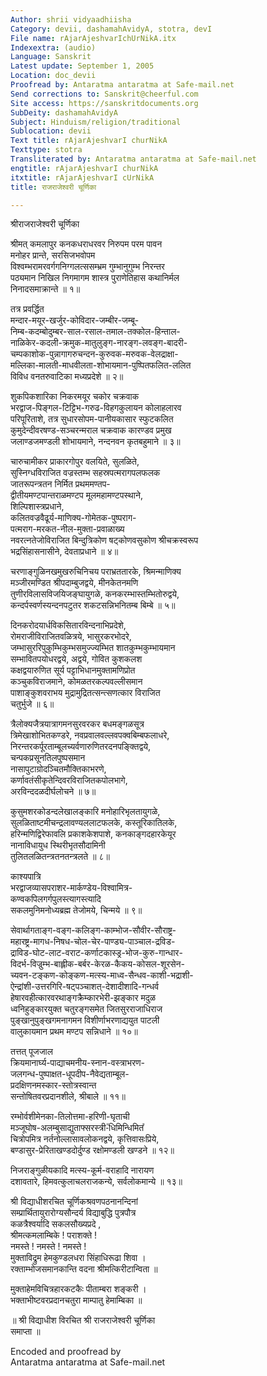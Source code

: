 ```yaml
---
Author: shrii vidyaadhiisha
Category: devii, dashamahAvidyA, stotra, devI
File name: rAjarAjeshvarIchUrNikA.itx
Indexextra: (audio)
Language: Sanskrit
Latest update: September 1, 2005
Location: doc_devii
Proofread by: Antaratma antaratma at Safe-mail.net
Send corrections to: Sanskrit@cheerful.com
Site access: https://sanskritdocuments.org
SubDeity: dashamahAvidyA
Subject: Hinduism/religion/traditional
Sublocation: devii
Text title: rAjarAjeshvarI churNikA
Texttype: stotra
Transliterated by: Antaratma antaratma at Safe-mail.net
engtitle: rAjarAjeshvarI churNikA
itxtitle: rAjarAjeshvarI cUrNikA
title: राजराजेश्वरी चूर्णिका

---
```

  
 श्रीराजराजेश्वरी चूर्णिका   
  
श्रीमत् कमलापुर कनकधराधरवर निरुपम परम पावन  
मनोहर प्रान्ते, सरसिजभवोपम  
विश्वम्भरामरवर्गगनिग्गलत्ससम्भ्रम गुम्भानुगुम्भ निरन्तर  
पठ्यमान निखिल निगमागम शास्त्र पुराणेतिहास कथानिर्मल  
निनादसमाक्रान्ते ॥ १॥  
  
तत्र प्रवर्द्धित  
मन्दार-मयूर-खर्जुर-कोविदार-जम्बीर-जम्बू-  
निम्ब-कदम्बोदुम्बर-साल-रसाल-तमाल-तक्कोल-हिन्ताल-  
नाळिकेर-कदली-क्रमुक-मातुलुङ्ग-नारङ्ग-लवङ्ग-बादरी-  
चम्पकाशोक-पुन्नागागरुचन्दन-कुरुवक-मरुवक-वेलद्राक्षा-  
मल्लिका-मालती-माधवीलता-शोभायमान-पुष्पितफलित-ललित  
विविध वनतरुवाटिका मध्यप्रदेशे ॥ २॥  
  
शुकपिकशारिका निकरमयूर चकोर चक्रवाक  
भरद्वाज-पिङ्गल-टिट्टिभ-गरुढ-विहगकुलायन कोलाहलारव  
परिपूरिताशे, तत्र सुधारसोपम-पानीयकासार स्फुटकलित  
कुमुदेन्दीवरषण्ड-सञ्चरन्मराल चक्रवाक कारण्डव प्रमुख  
जलाण्डजमण्डली शोभायमाने, नन्दनवन कृतबहुमाने ॥ ३॥  
  
चारुचामीकर प्राकारगोपुर वलयिते, सुलळिते,  
सुस्निग्धविराजित वज्रस्तम्भ सहस्रपत्मरागपलफलक  
जातरूपन्त्रतन निर्मित प्रथममण्तप-  
द्वीतीयमण्टपान्तराळमण्टप मूलमहामण्टपस्थाने,  
शिल्पिशास्त्रप्रधाने,  
कलितवज्रवैढूर्य-माणिक्य-गोमेतक-पुष्पराग-  
पत्मराग-मरकत-नील-मुक्ता-प्रवाळाख्य  
नवरत्नतेजोविराजित बिन्दुत्रिकोण षट्कोणवसुकोण श्रीचक्रस्वरूप  
भद्रसिंहासनासीने, देवताप्रधाने ॥ ४॥  
  
चरणाङ्गुळिनखमुखरुचिनिचय पराभ्रततारके, श्रिमन्माणिक्य  
मञ्जीरमण्डित श्रीपदाम्बुजद्वये, मीनकेतनमणि  
तुणीरविलासविजयिजङ्घायुगळे, कनकरम्भास्तम्भितोरुद्वये,  
कन्दर्पस्वर्णस्यन्दनपटुतर शकटसन्निभनितम्ब बिम्बे ॥ ५॥  
  
दिनकरोदयार्धविकसितारविन्दनाभिप्रदेशे,  
रोमराजीविराजितवळित्रये, भासुरकरभोदरे,  
जम्भासुररिपुकुम्भिकुम्भसमुज्ज्यम्भित शातकुम्भकुम्भायमान  
सम्भावितपयोधरद्वये, अद्वये, गोवित कुशकलश  
कक्षद्वयारुणित सूर्य पट्टाभिधानमुक्तामणिप्रोत  
कञ्चुकविराजमाने, कोमळतरकल्पवल्लीसमान  
पाशाङ्कुशवराभय मुद्रामुद्रितत्सन्त्सणत्कार विराजित  
चतुर्भुजे ॥ ६॥  
  
त्रैलोक्यजैत्रयात्रागमनसुरवरकर बधमङ्गळसूत्र  
त्रिमेखाशोभितकण्डरे, नवप्रवालवल्लवपक्वबिम्बफलाधरे,  
निरन्तरकर्पूरताम्बूलच्यर्वणारुणितरदनपङ्क्तिद्वये,  
चन्पकप्रसूनतिलपुष्पसमान  
नासापुटाग्रोदञ्चितमौक्तिकाभरणे,  
कर्णावतंसीकृतेन्दिवरविराजितकपोलभागे,  
अरविन्ददळदीर्घलोचने ॥ ७॥  
  
कुसुमशरकोडन्दलेखालङ्कारि मनोहारिभृलतायुगळे,  
सुलळिताष्टमीचन्द्रलावण्यललाटफलके, कस्तूरिकातिलके,  
हरिन्मणिद्विरेफावलि प्रकाशकेशपाशे, कनकाङ्गदहारकेयूर  
नानाविधायुध स्थिरीभृतसौदामिनी  
तुलितलळितन्त्रतनतन्त्रलते ॥ ८॥  
  
काश्यपात्रि  
भरद्वाजव्यासपराशर-मार्कण्डेय-विश्वामित्र-  
कण्वकपिलगर्गपुलस्त्यागस्त्यादि  
सकलमुनिमनोध्यब्रह्म तेजोमये, चिन्मये ॥ ९॥  
  
सेवार्थागताङ्ग-वङ्ग-कलिङ्ग-काम्भोज-सौवीर-सौराष्ट्र-  
महारष्ट्र-मागध-निषध-चोल-चेर-पाण्ड्य-पाञ्चाल-द्रविड-  
द्राविड-घोट-लाट-वराट-कर्णाटकास्ड्र-भोज-कुरु-गान्धार-  
विदर्भ-विज्रुम्भ-बाह्लीक-बर्बर-केरळ-कैकय-कोसल-शूरसेन-  
च्यवन-टङ्कण-कोङ्कण-मत्स्य-माध्व-सैन्धव-काशी-भद्राशी-  
ऐन्द्रांशी-उत्तरगिरि-षट्पञ्चाशत्-देशादीशादि-गन्धर्व  
हेषारवहीत्कारवरथाङ्गक्रैम्कारभेरी-झङ्कार मदुळ  
ध्वनिहुङ्कारयुक्त चतुरङ्गसमेत जितसुरराजाधिराज  
पुङ्खानुपुङ्खगमनागमन विशीर्णाभरणाद्ययुत पाटली  
वालुकायमान प्रथम मण्टप सन्निधाने ॥ १०॥  
  
तत्तत् पूजजाल  
क्रियमानार्घ्य-पाद्याचमनीय-स्नान-वस्त्राभरण-  
जलगन्ध-पुष्पाक्षत-धूपदीप-नैवेद्यताम्बूल-  
प्रदक्षिणनमस्कार-स्तोत्रस्वान्त  
सन्तोषितवरप्रदानशीले, श्रीबाले ॥ ११॥  
  
रम्भोर्वशीमेनका-तिलोत्तमा-हरिणी-घृताची  
मञ्जूघोष-अलम्बुसाद्युताफ्सरस्त्री-᳚धिमिन्धिमित᳚  
चित्रोपमित्र नर्तनोल्लासावलोकनद्वये, कृत्तिवासःप्रिये,  
बण्डासुर-प्रेरिताखण्डदोर्दुण्ड रक्षोमण्डली खण्डने ॥ १२॥  
  
निजराङ्गुळीयकादि मत्स्य-कूर्म-वराहादि नारायण  
दशावतारे, हिमवत्कुलाचलराजकन्ये, सर्वलोकमान्ये ॥ १३॥  
  
श्री विद्याधीशरचित चूर्णिकश्रवणपठनानन्दिनां  
सम्प्रार्थितायुरारोग्यसौन्दर्य विद्याबुद्धि पुत्रपौत्र  
कळत्रैश्वर्यादि सकलसौख्यप्रदे ,  
श्रीमत्कमलाम्बिके ! पराशक्ते !  
नमस्ते ! नमस्ते ! नमस्ते !  
मुक्ताविद्रुम हेमकुण्डलधरा सिंहाधिरूढा शिवा ।  
रक्ताम्भोजसमानकान्ति वदना श्रीमत्किरीटान्विता ॥  
  
मुक्ताहेमविचित्रहारकटकैः पीताम्बरा शङ्करी ।  
भक्ताभीष्टवरप्रदानचतुरा माम्पातु हेमाम्बिका ॥  
  
॥ श्री विद्याधीश विरचित श्री राजराजेश्वरी चूर्णिका  
समाप्ता ॥  
  
  
Encoded and proofread by  
Antaratma antaratma at Safe-mail.net  
  
